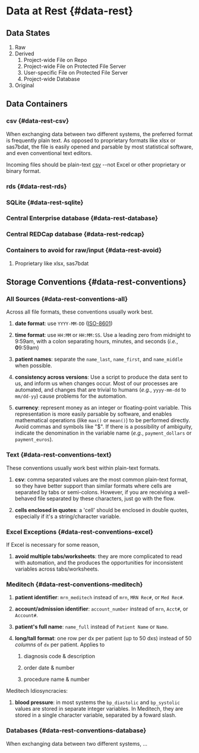 Data at Rest {#data-rest}
====================================

Data States
------------------------------------

1. Raw
1. Derived
    1. Project-wide File on Repo
    1. Project-wide File on Protected File Server
    1. User-specific File on Protected File Server
    1. Project-wide Database
1. Original

Data Containers
------------------------------------

### csv {#data-rest-csv}

When exchanging data between two different systems, the preferred format is frequently plain text.  As opposed to proprietary formats like xlsx or sas7bdat, the file is easily opened and parsable by most statistical software, and even conventional text editors.

Incoming files should be plain-text [csv](https://en.wikipedia.org/wiki/Comma-separated_values) --not Excel or other proprietary or binary format.

### rds {#data-rest-rds}

### SQLite {#data-rest-sqlite}

### Central Enterprise database {#data-rest-database}

### Central REDCap database {#data-rest-redcap}

### Containers to avoid for raw/input {#data-rest-avoid}
    
1. Proprietary like xlsx, sas7bdat


Storage Conventions {#data-rest-conventions}
------------------------------------

### All Sources {#data-rest-conventions-all}

Across all file formats, these conventions usually work best.

1. **date format**: use `YYYY-MM-DD` ([ISO-8601](https://www.explainxkcd.com/wiki/index.php/1179:_ISO_8601))

1. **time format**: use `HH:MM` or `HH:MM:SS`.  Use a leading zero from midnight to 9:59am, with a colon separating hours, minutes, and seconds (*i.e.*, **0**9:59am) 

1. **patient names**: separate the `name_last`, `name_first`, and `name_middle` when possible.

1. **consistency across versions**: Use a script to produce the data sent to us, and inform us when changes occur.  Most of our processes are automated, and changes that are trivial to humans (*e.g.*, `yyyy-mm-dd` to `mm/dd-yy`) cause problems for the automation.

1. **currency**: represent money as an integer or floating-point variable.  This representation is more easily parsable by software, and enables mathematical operations (like `max()` or `mean()`) to be performed directly.  Avoid commas and symbols like "$".  If there is a possibility of ambiguity, indicate the denomination in the variable name (*e.g.*, `payment_dollars` or `payment_euros`).


### Text {#data-rest-conventions-text}

These conventions usually work best within plain-text formats.

1. **csv**: comma separated values are the most common plain-text format, so they have better support than similar formats where cells are separated by tabs or semi-colons.  However, if you are receiving a well-behaved file separated by these characters, just go with the flow.

1. **cells enclosed in quotes**: a 'cell' should be enclosed in double quotes, especially if it's a string/character variable.


### Excel Exceptions {#data-rest-conventions-excel}

If Excel is necessary for some reason, 

1. **avoid multiple tabs/worksheets**: they are more complicated to read with automation, and the produces the opportunities for inconsistent variables across tabs/worksheets.


### Meditech {#data-rest-conventions-meditech}

1. **patient identifier**: `mrn_meditech` instead of `mrn`, `MRN Rec#`, or `Med Rec#`.

1. **account/admission identifier**: `account_number` instead of `mrn`, `Acct#`, or `Account#`.

1. **patient's full name**: `name_full` instead of `Patient Name` or `Name`.

1. **long/tall format**: one row per dx per patient (up to 50 dxs) instead of 50 *columns* of `dx` per patient.  Applies to

    1. diagnosis code & description

    1. order date & number

    1. procedure name & number

Meditech Idiosyncracies:

1. **blood pressure**: in most systems the `bp_diastolic` and `bp_systolic` values are stored in separate integer variables.  In Meditech, they are stored in a single character variable, separated by a foward slash.


### Databases {#data-rest-conventions-database}

When exchanging data between two different systems, ...
